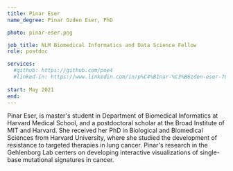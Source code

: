 ```yaml
---
title: Pinar Eser
name_degree: Pinar Ozden Eser, PhD

photo: pinar-eser.png

job_title: NLM Biomedical Informatics and Data Science Fellow
role: postdoc

services:
  #github: https://github.com/poe4
  #linked-in: https://www.linkedin.com/in/p%C4%B1nar-%C3%B6zden-eser-70791bbb/
  
start: May 2021
end:
---
```

Pinar Eser, is master's student in Department of Biomedical Informatics at Harvard Medical School, and a postdoctoral scholar at the Broad Institute of MIT and Harvard. She received her PhD in Biological and Biomedical Sciences from Harvard University, where she studied the development of resistance to targeted therapies in lung cancer. Pinar's research in the Gehlenborg Lab centers on developing interactive visualizations of single-base mutational signatures in cancer.